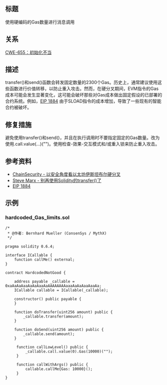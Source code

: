 ## 标题
使用硬编码的Gas数量进行消息调用

## 关系
[CWE-655：初始化不当](https://cwe.mitre.org/data/definitions/665.html)

## 描述
transfer()和send()函数会转发固定数量的2300个Gas。历史上，通常建议使用这些函数进行价值转移，以防止重入攻击。然而，在硬分叉期间，EVM指令的Gas成本可能会发生显著变化，这可能会破坏那些对Gas成本做出固定假设的已部署的合约系统。例如，[EIP 1884](https://eips.ethereum.org/EIPS/eip-1884) 由于SLOAD指令的成本增加，导致了一些现有的智能合约被破坏。

## 修复措施
避免使用transfer()和send()，并且在执行调用时不要指定固定的Gas数量。改为使用.call.value(...)("")。使用检查-效果-交互模式和/或重入锁来防止重入攻击。

## 参考资料
* [ChainSecurity - 以安全角度看以太坊伊斯坦布尔硬分叉](https://docs.google.com/presentation/d/1IiRYSjwle02zQUmWId06Bss8GrxGyw6nQAiZdCRFEPk/)
* [Steve Marx - 别再使用Solidity的transfer()了](https://diligence.consensys.net/blog/2019/09/stop-using-soliditys-transfer-now/)
* [EIP 1884](https://eips.ethereum.org/EIPS/eip-1884)

## 示例
### hardcoded_Gas_limits.sol
```solidity
/*
 * @作者: Bernhard Mueller (ConsenSys / MythX)
 */

pragma solidity 0.6.4;

interface ICallable {
    function callMe() external;
}

contract HardcodedNotGood {

    address payable _callable = 0xaAaAaAaaAaAaAaaAaAAAAAAAAaaaAaAaAaaAaaAa;
    ICallable callable = ICallable(_callable);

    constructor() public payable {
    }

    function doTransfer(uint256 amount) public {
        _callable.transfer(amount);
    }

    function doSend(uint256 amount) public {
        _callable.send(amount);
    }

     function callLowLevel() public {
         _callable.call.value(0).Gas(10000)("");
     }

     function callWithArgs() public {
         callable.callMe{Gas: 10000}();
     }
}
```